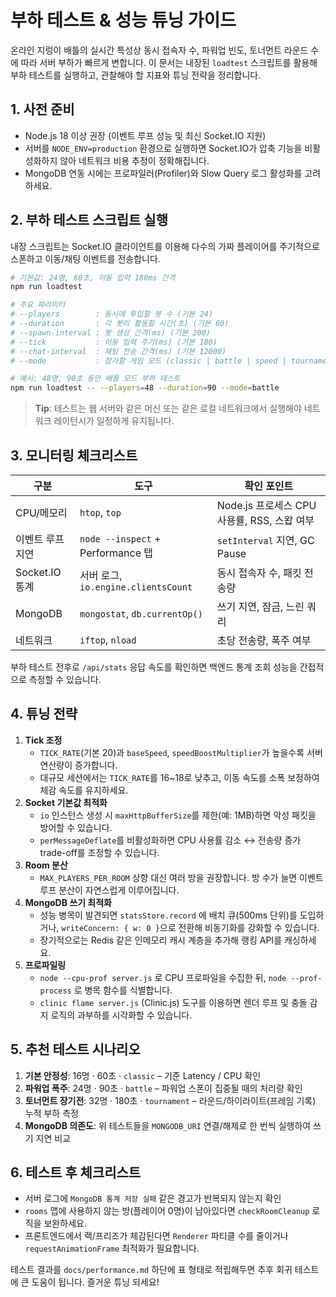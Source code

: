 # 부하 테스트 & 성능 튜닝 가이드

온라인 지렁이 배틀의 실시간 특성상 동시 접속자 수, 파워업 빈도, 토너먼트 라운드 수에 따라 서버 부하가 빠르게 변합니다. 이 문서는 내장된 `loadtest` 스크립트를 활용해 부하 테스트를 실행하고, 관찰해야 할 지표와 튜닝 전략을 정리합니다.

## 1. 사전 준비
- Node.js 18 이상 권장 (이벤트 루프 성능 및 최신 Socket.IO 지원)
- 서버를 `NODE_ENV=production` 환경으로 실행하면 Socket.IO가 압축 기능을 비활성화하지 않아 네트워크 비용 추정이 정확해집니다.
- MongoDB 연동 시에는 프로파일러(Profiler)와 Slow Query 로그 활성화를 고려하세요.

## 2. 부하 테스트 스크립트 실행
내장 스크립트는 Socket.IO 클라이언트를 이용해 다수의 가짜 플레이어를 주기적으로 스폰하고 이동/채팅 이벤트를 전송합니다.

```bash
# 기본값: 24명, 60초, 이동 입력 180ms 간격
npm run loadtest

# 주요 파라미터
# --players        : 동시에 투입할 봇 수 (기본 24)
# --duration       : 각 봇이 활동할 시간(초) (기본 60)
# --spawn-interval : 봇 생성 간격(ms) (기본 200)
# --tick           : 이동 입력 주기(ms) (기본 180)
# --chat-interval  : 채팅 전송 간격(ms) (기본 12000)
# --mode           : 참가할 게임 모드 (classic | battle | speed | tournament)

# 예시: 48명, 90초 동안 배틀 모드 부하 테스트
npm run loadtest -- --players=48 --duration=90 --mode=battle
```

> **Tip**: 테스트는 웹 서버와 같은 머신 또는 같은 로컬 네트워크에서 실행해야 네트워크 레이턴시가 일정하게 유지됩니다.

## 3. 모니터링 체크리스트
| 구분 | 도구 | 확인 포인트 |
| --- | --- | --- |
| CPU/메모리 | `htop`, `top` | Node.js 프로세스 CPU 사용률, RSS, 스왑 여부 |
| 이벤트 루프 지연 | `node --inspect` + Performance 탭 | `setInterval` 지연, GC Pause |
| Socket.IO 통계 | 서버 로그, `io.engine.clientsCount` | 동시 접속자 수, 패킷 전송량 |
| MongoDB | `mongostat`, `db.currentOp()` | 쓰기 지연, 잠금, 느린 쿼리 |
| 네트워크 | `iftop`, `nload` | 초당 전송량, 폭주 여부 |

부하 테스트 전후로 `/api/stats` 응답 속도를 확인하면 백엔드 통계 조회 성능을 간접적으로 측정할 수 있습니다.

## 4. 튜닝 전략
1. **Tick 조정**
   - `TICK_RATE`(기본 20)과 `baseSpeed`, `speedBoostMultiplier`가 높을수록 서버 연산량이 증가합니다.
   - 대규모 세션에서는 `TICK_RATE`를 16~18로 낮추고, 이동 속도를 소폭 보정하여 체감 속도를 유지하세요.
2. **Socket 기본값 최적화**
   - `io` 인스턴스 생성 시 `maxHttpBufferSize`를 제한(예: 1MB)하면 악성 패킷을 방어할 수 있습니다.
   - `perMessageDeflate`를 비활성화하면 CPU 사용률 감소 ↔ 전송량 증가 trade-off를 조정할 수 있습니다.
3. **Room 분산**
   - `MAX_PLAYERS_PER_ROOM` 상향 대신 여러 방을 권장합니다. 방 수가 늘면 이벤트 루프 분산이 자연스럽게 이루어집니다.
4. **MongoDB 쓰기 최적화**
   - 성능 병목이 발견되면 `statsStore.record` 에 배치 큐(500ms 단위)를 도입하거나, `writeConcern: { w: 0 }`으로 전환해 비동기화를 강화할 수 있습니다.
   - 장기적으로는 Redis 같은 인메모리 캐시 계층을 추가해 랭킹 API를 캐싱하세요.
5. **프로파일링**
   - `node --cpu-prof server.js` 로 CPU 프로파일을 수집한 뒤, `node --prof-process` 로 병목 함수를 식별합니다.
   - `clinic flame server.js` (Clinic.js) 도구를 이용하면 렌더 루프 및 충돌 감지 로직의 과부하를 시각화할 수 있습니다.

## 5. 추천 테스트 시나리오
1. **기본 안정성**: 16명 · 60초 · `classic` – 기준 Latency / CPU 확인
2. **파워업 폭주**: 24명 · 90초 · `battle` – 파워업 스폰이 집중될 때의 처리량 확인
3. **토너먼트 장기전**: 32명 · 180초 · `tournament` – 라운드/하이라이트(프레임 기록) 누적 부하 측정
4. **MongoDB 의존도**: 위 테스트들을 `MONGODB_URI` 연결/해제로 한 번씩 실행하여 쓰기 지연 비교

## 6. 테스트 후 체크리스트
- 서버 로그에 `MongoDB 통계 저장 실패` 같은 경고가 반복되지 않는지 확인
- `rooms` 맵에 사용하지 않는 방(플레이어 0명)이 남아있다면 `checkRoomCleanup` 로직을 보완하세요.
- 프론트엔드에서 랙/프리즈가 체감된다면 `Renderer` 파티클 수를 줄이거나 `requestAnimationFrame` 최적화가 필요합니다.

테스트 결과를 `docs/performance.md` 하단에 표 형태로 적립해두면 추후 회귀 테스트에 큰 도움이 됩니다. 즐거운 튜닝 되세요!

